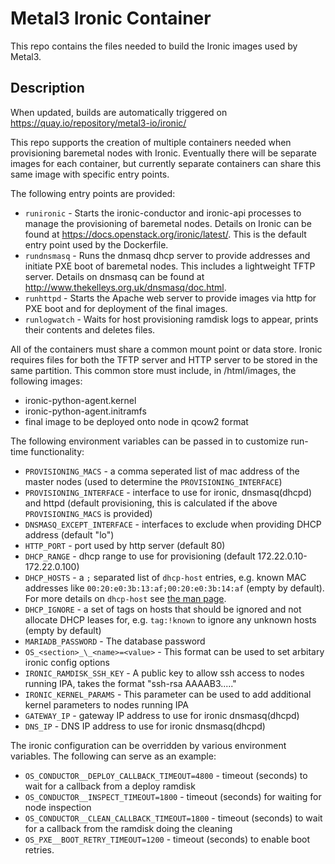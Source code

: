 Metal3 Ironic Container
=======================

This repo contains the files needed to build the Ironic images used by Metal3.

Description
-----------

When updated, builds are automatically triggered on https://quay.io/repository/metal3-io/ironic/

This repo supports the creation of multiple containers needed when provisioning baremetal nodes with Ironic. Eventually there will be separate images for each container, but currently separate containers can share this same image with specific entry points.

The following entry points are provided:
- `runironic` - Starts the ironic-conductor and ironic-api processes to manage the provisioning of baremetal nodes.  Details on Ironic can be found at https://docs.openstack.org/ironic/latest/.  This is the default entry point used by the Dockerfile.
- `rundnsmasq` - Runs the dnmasq dhcp server to provide addresses and initiate PXE boot of baremetal nodes.  This includes a lightweight TFTP server.  Details on dnsmasq can be found at http://www.thekelleys.org.uk/dnsmasq/doc.html.
- `runhttpd` - Starts the Apache web server to provide images via http for PXE boot and for deployment of the final images.
- `runlogwatch` - Waits for host provisioning ramdisk logs to appear, prints their contents and deletes files.

All of the containers must share a common mount point or data store.  Ironic requires files for both the TFTP server and HTTP server to be stored in the same partition.  This common store must include, in <shared store>/html/images, the following images:
- ironic-python-agent.kernel
- ironic-python-agent.initramfs
- final image to be deployed onto node in qcow2 format

The following environment variables can be passed in to customize run-time functionality:
- `PROVISIONING_MACS` - a comma seperated list of mac address of the master nodes (used to determine the `PROVISIONING_INTERFACE`)
- `PROVISIONING_INTERFACE` - interface to use for ironic, dnsmasq(dhcpd) and httpd (default provisioning, this is calculated if the above `PROVISIONING_MACS` is provided)
- `DNSMASQ_EXCEPT_INTERFACE` - interfaces to exclude when providing DHCP address (default "lo")
- `HTTP_PORT` - port used by http server (default 80)
- `DHCP_RANGE` - dhcp range to use for provisioning (default 172.22.0.10-172.22.0.100)
- `DHCP_HOSTS` - a `;` separated list of `dhcp-host` entries, e.g. known MAC addresses like `00:20:e0:3b:13:af;00:20:e0:3b:14:af` (empty by default). For more details on `dhcp-host` see [the man page](https://thekelleys.org.uk/dnsmasq/docs/dnsmasq-man.html).
- `DHCP_IGNORE` - a set of tags on hosts that should be ignored and not allocate DHCP leases for, e.g. `tag:!known` to ignore any unknown hosts (empty by default)
- `MARIADB_PASSWORD` - The database password
- `OS_<section>_\_<name>=<value>` - This format can be used to set arbitary ironic config options
- `IRONIC_RAMDISK_SSH_KEY` - A public key to allow ssh access to nodes running IPA, takes the format "ssh-rsa AAAAB3....."
- `IRONIC_KERNEL_PARAMS` - This parameter can be used to add additional kernel parameters to nodes running IPA
- `GATEWAY_IP` - gateway IP address to use for ironic dnsmasq(dhcpd)
- `DNS_IP` - DNS IP address to use for ironic dnsmasq(dhcpd)

The ironic configuration can be overridden by various environment variables. The following can serve as an example:
- `OS_CONDUCTOR__DEPLOY_CALLBACK_TIMEOUT=4800` - timeout (seconds) to wait for a callback from a deploy ramdisk
- `OS_CONDUCTOR__INSPECT_TIMEOUT=1800` - timeout (seconds) for waiting for node inspection
- `OS_CONDUCTOR__CLEAN_CALLBACK_TIMEOUT=1800` - timeout (seconds) to wait for a callback from the ramdisk doing the cleaning
- `OS_PXE__BOOT_RETRY_TIMEOUT=1200` - timeout (seconds) to enable boot retries.
